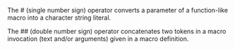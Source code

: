 The # (single number sign) operator converts a parameter of a function-like macro into a character string literal.

The ## (double number sign) operator concatenates two tokens in a macro invocation (text and/or arguments) given in a macro definition.